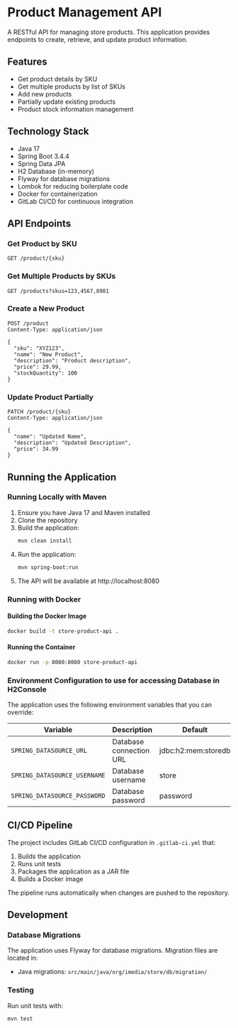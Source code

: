 # Product Management API

A RESTful API for managing store products. This application provides endpoints to create, retrieve, and update product information.

## Features

- Get product details by SKU
- Get multiple products by list of SKUs
- Add new products
- Partially update existing products
- Product stock information management

## Technology Stack

- Java 17
- Spring Boot 3.4.4
- Spring Data JPA
- H2 Database (in-memory)
- Flyway for database migrations
- Lombok for reducing boilerplate code
- Docker for containerization
- GitLab CI/CD for continuous integration

## API Endpoints

### Get Product by SKU
```
GET /product/{sku}
```

### Get Multiple Products by SKUs
```
GET /products?skus=123,4567,8901
```

### Create a New Product
```
POST /product
Content-Type: application/json

{
  "sku": "XYZ123",
  "name": "New Product",
  "description": "Product description",
  "price": 29.99,
  "stockQuantity": 100
}
```

### Update Product Partially
```
PATCH /product/{sku}
Content-Type: application/json

{
  "name": "Updated Name",
  "description": "Updated Description",
  "price": 34.99
}
```

## Running the Application

### Running Locally with Maven

1. Ensure you have Java 17 and Maven installed
2. Clone the repository
3. Build the application:
   ```bash
   mvn clean install
   ```
4. Run the application:
   ```bash
   mvn spring-boot:run
   ```
5. The API will be available at http://localhost:8080

### Running with Docker

#### Building the Docker Image
```bash
docker build -t store-product-api .
```

#### Running the Container
```bash
docker run -p 8080:8080 store-product-api
```

### Environment Configuration to use for accessing Database in H2Console

The application uses the following environment variables that you can override:

| Variable | Description | Default             |
|----------|-------------|---------------------|
| `SPRING_DATASOURCE_URL` | Database connection URL | jdbc:h2:mem:storedb |
| `SPRING_DATASOURCE_USERNAME` | Database username | store               |
| `SPRING_DATASOURCE_PASSWORD` | Database password | password            |


## CI/CD Pipeline

The project includes GitLab CI/CD configuration in `.gitlab-ci.yml` that:

1. Builds the application
2. Runs unit tests
3. Packages the application as a JAR file
4. Builds a Docker image

The pipeline runs automatically when changes are pushed to the repository.

## Development

### Database Migrations

The application uses Flyway for database migrations. Migration files are located in:
- Java migrations: `src/main/java/org/imedia/store/db/migration/`

### Testing

Run unit tests with:
```bash
mvn test
```